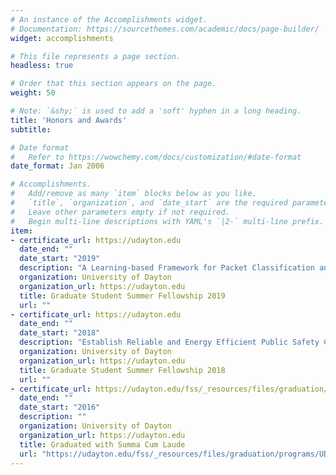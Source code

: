 ```yaml
---
# An instance of the Accomplishments widget.
# Documentation: https://sourcethemes.com/academic/docs/page-builder/
widget: accomplishments

# This file represents a page section.
headless: true

# Order that this section appears on the page.
weight: 50

# Note: `&shy;` is used to add a 'soft' hyphen in a long heading.
title: 'Honors and Awards'
subtitle:

# Date format
#   Refer to https://wowchemy.com/docs/customization/#date-format
date_format: Jan 2006

# Accomplishments.
#   Add/remove as many `item` blocks below as you like.
#   `title`, `organization`, and `date_start` are the required parameters.
#   Leave other parameters empty if not required.
#   Begin multi-line descriptions with YAML's `|2-` multi-line prefix.
item:
- certificate_url: https://udayton.edu
  date_end: ""
  date_start: "2019"
  description: "A Learning-based Framework for Packet Classification and Network Traffic Flow Clustering in SDN Access Gateways"
  organization: University of Dayton
  organization_url: https://udayton.edu
  title: Graduate Student Summer Fellowship 2019
  url: ""
- certificate_url: https://udayton.edu
  date_end: ""
  date_start: "2018"
  description: "Establish Reliable and Energy Efficient Public Safety Communication Networks using Future Smart Infrastructure"
  organization: University of Dayton
  organization_url: https://udayton.edu
  title: Graduate Student Summer Fellowship 2018
  url: ""
- certificate_url: https://udayton.edu/fss/_resources/files/graduation/programs/UDMayCommProgram2016AllFinal.pdf
  date_end: ""
  date_start: "2016"
  description: ""
  organization: University of Dayton
  organization_url: https://udayton.edu
  title: Graduated with Summa Cum Laude
  url: "https://udayton.edu/fss/_resources/files/graduation/programs/UDMayCommProgram2016AllFinal.pdf"
---
```

